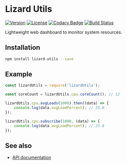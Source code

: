# Lizard Utils

[![Version](https://img.shields.io/github/package-json/v/davidszell/lizard-utils)](https://github.com/davidszell/lizard-utils/releases/latest)
[![License](https://img.shields.io/github/license/davidszell/lizard-utils)](https://github.com/davidszell/lizard-utils/blob/main/LICENSE)
[![Codacy Badge](https://img.shields.io/codacy/grade/299659df6a4c451a9160b02aa484d00f)](https://www.codacy.com/gh/davidszell/lizard-utils/dashboard?utm_source=github.com&amp;utm_medium=referral&amp;utm_content=davidszell/lizard-monitor&amp;utm_campaign=Badge_Grade)
[![Build Status](https://img.shields.io/travis/com/davidszell/lizard-utils)](https://travis-ci.com/github/davidszell/lizard-utils)

Lightweight web dashboard to monitor system resources.

## Installation
```sh
npm install lizard-utils --save
```

## Example

```js
const lizardUtils = require('lizardUtils');

const coreCount = lizardUtils.cpu.coreCount(); // 12

lizardUtils.cpu.avgLoads(1000).then((data) => {
    console.log(data.avgLoadPercent); // 25.8
});

lizardUtils.cpu.subscribe(1000, (data) => {
    console.log(data.avgLoadPercent); // 25.8
});
```

## See also
  * [API documentation](docs/API.md)